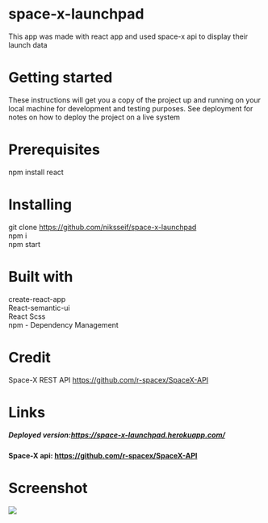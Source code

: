 # space-x-launchpad
This app was made with react app and used space-x api to display their launch data
# Getting started
These instructions will get you a copy of the project up and running on your local machine for development and testing purposes. See deployment for notes on how to deploy the project on a live system
# Prerequisites
npm install react 
# Installing
git clone https://github.com/niksseif/space-x-launchpad <br>
npm i <br>
npm start <br>
# Built with
create-react-app <br>
React-semantic-ui <br>
React Scss <br>
npm - Dependency Management <br>
# Credit 
Space-X REST API https://github.com/r-spacex/SpaceX-API

# Links 
##### Deployed version:https://space-x-launchpad.herokuapp.com/
#### Space-X api: https://github.com/r-spacex/SpaceX-API

# Screenshot
<img src="https://media.giphy.com/media/dYmUemKMFcfCOXKAlq/giphy.gif"></img>
